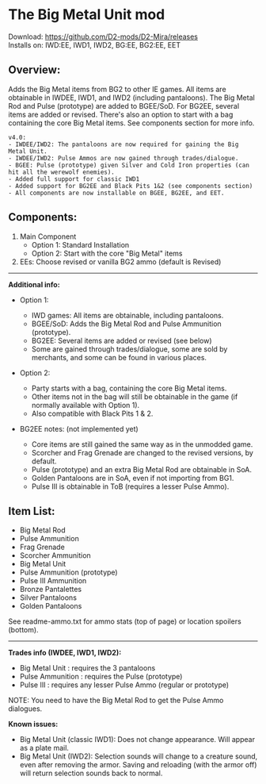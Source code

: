 # The Big Metal Unit mod
Download: https://github.com/D2-mods/D2-Mira/releases  
Installs on: IWD:EE, IWD1, IWD2, BG:EE, BG2:EE, EET


Overview:
-

Adds the Big Metal items from BG2 to other IE games. All items are obtainable in IWDEE, IWD1, and IWD2 (including pantaloons). The Big Metal Rod and Pulse (prototype) are added to BGEE/SoD. For BG2EE, several items are added or revised. There's also an option to start with a bag containing the core Big Metal items. See components section for more info.

```
v4.0:
- IWDEE/IWD2: The pantaloons are now required for gaining the Big Metal Unit.
- IWDEE/IWD2: Pulse Ammos are now gained through trades/dialogue.
- BGEE: Pulse (prototype) given Silver and Cold Iron properties (can hit all the werewolf enemies).
- Added full support for classic IWD1
- Added support for BG2EE and Black Pits 1&2 (see components section)
- All components are now installable on BGEE, BG2EE, and EET.
```


Components:
-

1. Main Component
	- Option 1: Standard Installation
	- Option 2: Start with the core "Big Metal" items
2. EEs: Choose revised or vanilla BG2 ammo (default is Revised)

---

**Additional info:**

- Option 1:
	- IWD games: All items are obtainable, including pantaloons.
	- BGEE/SoD: Adds the Big Metal Rod and Pulse Ammunition (prototype).
	- BG2EE: Several items are added or revised (see below)
	- Some are gained through trades/dialogue, some are sold by merchants, and some can be found in various places.
	
- Option 2: 
	- Party starts with a bag, containing the core Big Metal items. 
	- Other items not in the bag will still be obtainable in the game (if normally available with Option 1). 
	- Also compatible with Black Pits 1 & 2.
	
- BG2EE notes: (not implemented yet)
	- Core items are still gained the same way as in the unmodded game.
	- Scorcher and Frag Grenade are changed to the revised versions, by default.
	- Pulse (prototype) and an extra Big Metal Rod are obtainable in SoA.
	- Golden Pantaloons are in SoA, even if not importing from BG1.
	- Pulse III is obtainable in ToB (requires a lesser Pulse Ammo).


Item List:
-

- Big Metal Rod
- Pulse Ammunition
- Frag Grenade
- Scorcher Ammunition
- Big Metal Unit
- Pulse Ammunition (prototype)
- Pulse III Ammunition
- Bronze Pantalettes
- Silver Pantaloons
- Golden Pantaloons

See readme-ammo.txt for ammo stats (top of page) or location spoilers (bottom).

---

**Trades info (IWDEE, IWD1, IWD2):**
- Big Metal Unit : requires the 3 pantaloons
- Pulse Ammunition : requires the Pulse (prototype)
- Pulse III : requires any lesser Pulse Ammo (regular or prototype)

NOTE: You need to have the Big Metal Rod to get the Pulse Ammo dialogues.


**Known issues:**
- Big Metal Unit (classic IWD1): Does not change appearance. Will appear as a plate mail.
- Big Metal Unit (IWD2): Selection sounds will change to a creature sound, even after removing the armor. Saving and reloading (with the armor off) will return selection sounds back to normal.
